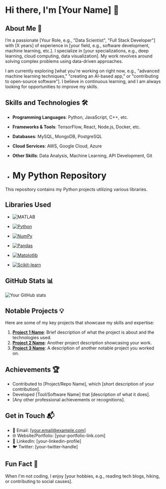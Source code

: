 # Hi there, I'm [Your Name] 👋

## About Me 🚀  
I’m a passionate [Your Role, e.g., "Data Scientist", "Full Stack Developer"] with [X years] of experience in [your field, e.g., software development, machine learning, etc.]. I specialize in [your specializations, e.g., deep learning, cloud computing, data visualization]. My work revolves around solving complex problems using data-driven approaches.

I am currently exploring [what you're working on right now, e.g., "advanced machine learning techniques," "creating an AI-based app," or "contributing to open-source software"]. I believe in continuous learning, and I am always looking for opportunities to improve my skills.

## Skills and Technologies 🛠️  
- **Programming Languages**: Python, JavaScript, C++, etc.  
- **Frameworks & Tools**: TensorFlow, React, Node.js, Docker, etc.  
- **Databases**: MySQL, MongoDB, PostgreSQL  
- **Cloud Services**: AWS, Google Cloud, Azure  
- **Other Skills**: Data Analysis, Machine Learning, API Development, Git

- # My Python Repository

This repository contains my Python projects utilizing various libraries.

## Libraries Used
- ![MATLAB](https://img.shields.io/badge/MATLAB-0076A8?style=flat-square&logo=mathworks&logoColor=white)

- [![Python](https://img.shields.io/badge/Python-3776AB?style=flat-square&logo=python&logoColor=white)](https://www.python.org/)

- [![NumPy](https://img.shields.io/badge/NumPy-%23013243.svg?style=flat-square&logo=numpy&logoColor=white)](https://numpy.org/)
- [![Pandas](https://img.shields.io/badge/Pandas-%23150458.svg?style=flat-square&logo=pandas&logoColor=white)](https://pandas.pydata.org/)
- [![Matplotlib](https://img.shields.io/badge/Matplotlib-%2300c4cc.svg?style=flat-square&logo=python&logoColor=white)](https://matplotlib.org/)
- [![Scikit-learn](https://img.shields.io/badge/Scikit--learn-%23F7931E.svg?style=flat-square&logo=scikit-learn&logoColor=white)](https://scikit-learn.org/)



## GitHub Stats 📊  
![Your GitHub stats](https://github-readme-stats.vercel.app/api?username=your-username&show_icons=true&theme=radical)

## Notable Projects 💡  
Here are some of my key projects that showcase my skills and expertise:

1. **[Project 1 Name](link-to-project)**: Brief description of what the project is about and the technologies used.  
2. **[Project 2 Name](link-to-project)**: Another project description showcasing your work.  
3. **[Project 3 Name](link-to-project)**: A description of another notable project you worked on.

## Achievements 🏆  
- Contributed to [Project/Repo Name], which [short description of your contribution].  
- Developed [Tool/Software Name] that [description of what it does].  
- [Any other professional achievements or recognitions].

## Get in Touch 📬  
- 📧 Email: [your.email@example.com]  
- 🌐 Website/Portfolio: [your-portfolio-link.com]  
- 🔗 LinkedIn: [your-linkedin-profile]  
- 🐦 Twitter: [your-twitter-handle]  

## Fun Fact 🌟  
When I'm not coding, I enjoy [your hobbies, e.g., reading tech blogs, hiking, or contributing to social causes].  
